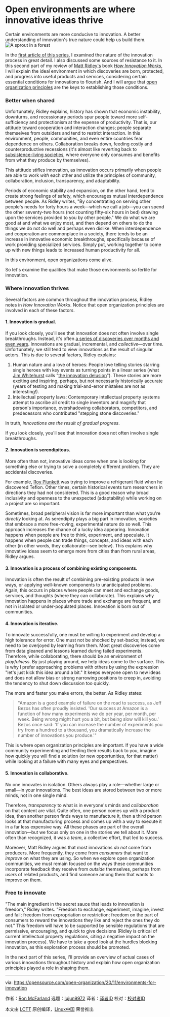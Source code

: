 [#]: collector: (lujun9972)
[#]: translator: ( )
[#]: reviewer: ( )
[#]: publisher: ( )
[#]: url: ( )
[#]: subject: (Open environments are where innovative ideas thrive)
[#]: via: (https://opensource.com/open-organization/20/11/environments-for-innovation)
[#]: author: (Ron McFarland https://opensource.com/users/ron-mcfarland)

Open environments are where innovative ideas thrive
======
Certain environments are more conducive to innovation. A better
understanding of innovation's true nature could help us build them.
![A sprout in a forest][1]

In the [first article of this series][2], I examined the nature of the innovation process in great detail. I also discussed some sources of resistance to it. In this second part of my review of [Matt Ridley's][3] book [_How Innovation Works_][4], I will explain the ideal environment in which discoveries are born, protected, and progress into useful products and services, considering certain essential conditions for innovations to flourish. And I will argue that [open organization principles][5] are the keys to establishing those conditions.

### Better when shared

Unfortunately, Ridley explains, history has shown that economic instability, downturns, and recessionary periods spur people toward more self-sufficiency and protectionism at the expense of productivity. That is, our attitude toward cooperation and interaction changes; people separate themselves from outsiders and tend to restrict interaction. In this environment, people, communities, and even entire countries fear dependence on others. Collaboration breaks down, feeding costly and counterproductive recessions (it's almost like reverting back to [subsistence-living societies][6], where everyone only consumes and benefits from what they produce by themselves).

This attitude stifles innovation, as innovation occurs primarily when people are able to work _with_ each other and utilize the principles of community, collaboration, inclusion, transparency, and adaptability.

Periods of economic stability and expansion, on the other hand, tend to create strong feelings of safety, which encourages mutual interdependence between people. As Ridley writes, "By concentrating on serving other people's needs for forty hours a week—which we call a job—you can spend the other seventy-two hours (not counting fifty-six hours in bed) drawing upon the services provided to you by other people." We do what we are good at and what we enjoy most, and then depend on others to do the things we do not do well and perhaps even dislike. When interdependence and cooperation are commonplace in a society, there tends to be an increase in innovative economic breakthroughs, specifically because of work providing specialized services. Simply put, working together to come up with new things leads to increased human productivity for all.

In this environment, open organizations come alive.

So let's examine the qualities that make those environments so fertile for innovation.

### Where innovation thrives

Several factors are common throughout the innovation process, Ridley notes in _How Innovation Works_. Notice that open organization principles are involved in each of these factors.

#### 1\. Innovation is gradual.

If you look closely, you'll see that innovation does not often involve single breakthroughs. Instead, it's often [a series of discoveries over months and even years][2]. Innovations are gradual, incremental, and _collective_—over time. Unfortunately, we still tend to view innovations as the result of singular actors. This is due to several factors, Ridley explains:

  1. Human nature and a love of heroes: People love telling stories starring single heroes with key events as turning points in a linear series (what [Jim Whitehurst][7] calls "[the innovation delusion][8]"). These stories are more exciting and inspiring, perhaps, but not necessarily historically accurate (years of testing and making trial-and-error mistakes are not as interesting!).
  2. Intellectual property laws: Contemporary intellectual property systems attempt to ascribe all credit to single inventors and magnify that person's importance, overshadowing collaborators, competitors, and predecessors who contributed "stepping stone discoveries."



In truth, _innovations are the result of gradual progress_.

If you look closely, you'll see that innovation does not often involve single breakthroughs.

#### 2\. Innovation is serendipitous.

More often than not, innovative ideas come when one is looking for something else or trying to solve a completely different problem. They are accidental discoveries.

For example, [Roy Plunkett][9] was trying to improve a refrigerant fluid when he discovered Teflon. Other times, certain historical events turn researchers in directions they had not considered. This is a good reason why broad inclusivity and openness to the unexpected (adaptability) while working on a project are so important.

Sometimes, broad peripheral vision is far more important than what you're _directly_ looking at. As serendipity plays a big part in innovation, societies that embrace a more free-roving, experimental nature do so well. This approach increases the chance of a lucky idea appearing. Innovation happens when people are free to think, experiment, and speculate. It happens when people can trade things, concepts, and ideas with each other (in other words, they collaborate—see below). This explains why innovative ideas seem to emerge more from cities than from rural areas, Ridley argues.

#### 3\. Innovation is a process of combining existing components.

Innovation is often the result of combining pre-existing products in new ways, or applying well-known components to unanticipated problems. Again, this occurs in places where people can meet and exchange goods, services, and thoughts (where they can collaborate). This explains why innovation happens in places where trade and exchange are frequent, and not in isolated or under-populated places. Innovation is born out of communities.

#### 4\. Innovation is iterative.

To innovate successfully, one must be willing to experiment and develop a high tolerance for error. One must not be shocked by set-backs; instead, we need to be overjoyed by learning from them. Most great discoveries come from data gleaned and lessons learned during failed experiments. Therefore, while collaborating, there should be an environment of _playfulness_. By just playing around, we help ideas come to the surface. This is why I prefer approaching problems with others by using the expression "let's just kick this idea around a bit." It keeps everyone open to new ideas and does not allow bias or strong narrowing positions to creep in, avoiding the tendency to shut down discussion too quickly.

The more and faster you make errors, the better. As Ridley states:

> "Amazon is a good example of failure on the road to success, as Jeff Bezos has often proudly insisted. 'Our success at Amazon is a function of how many experiments we do per year, per month, per week. Being wrong might hurt you a bit, but being slow will kill you.' Bezos once said: 'If you can increase the number of experiments you try from a hundred to a thousand, you dramatically increase the number of innovations you produce.'"

This is where open organization principles are important. If you have a wide community experimenting and feeding their results back to you, imagine how quickly you will find a solution (or new opportunities, for that matter) while looking at a failure with many eyes and perspectives.

#### 5\. Innovation is collaborative.

No one innovates in isolation. Others always play a role—whether large or small—in your innovations. The best ideas are stored between two or more minds, not in one single mind.

Therefore, _transparency_ to what is in everyone's minds and _collaboration_ on that content are vital. Quite often, one person comes up with a product idea, then another person finds ways to manufacture it, then a third person looks at that manufacturing process and comes up with a way to execute it in a far less expensive way. All these phases are part of the overall innovation—but we focus only on one in the stories we tell about it. More often than recognized, it was a _team_, a collective effort, that led to success.

Moreover, Matt Ridley argues that most innovations _do not_ come from producers. More frequently, they come from _consumers_ that want to _improve_ on what they are using. So when we explore open organization communities, we must remain focused on the ways these communities incorporate feedback they receive from _outside_ themselves, perhaps from _users_ of related products, and find someone among them that wants to improve on them.

### Free to innovate

"The main ingredient in the secret sauce that leads to innovation is freedom," Ridley writes. "Freedom to exchange, experiment, imagine, invest and fail; freedom from expropriation or restriction; freedom on the part of consumers to reward the innovations they like and reject the ones they do not." This freedom will have to be supported by sensible regulations that are permissive, encouraging, and quick to give decisions (Ridley is critical of current intellectual property regulations, citing a negative impact on the innovation process). We have to take a good look at the hurdles blocking innovation, as this exploration process should be promoted.

In the next part of this series, I'll provide an overview of actual cases of various innovations throughout history and explain how open organization principles played a role in shaping them.

--------------------------------------------------------------------------------

via: https://opensource.com/open-organization/20/11/environments-for-innovation

作者：[Ron McFarland][a]
选题：[lujun9972][b]
译者：[译者ID](https://github.com/译者ID)
校对：[校对者ID](https://github.com/校对者ID)

本文由 [LCTT](https://github.com/LCTT/TranslateProject) 原创编译，[Linux中国](https://linux.cn/) 荣誉推出

[a]: https://opensource.com/users/ron-mcfarland
[b]: https://github.com/lujun9972
[1]: https://opensource.com/sites/default/files/styles/image-full-size/public/lead-images/BUSINESS_redwoods2.png?itok=H-iasPEv (A sprout in a forest)
[2]: https://opensource.com/open-organization/20/10/best-ideas-recognition-innovation
[3]: https://en.wikipedia.org/wiki/Matt_Ridley
[4]: https://www.goodreads.com/en/book/show/45449488-how-innovation-works
[5]: https://theopenorganization.org/definition/
[6]: https://opensource.com/open-organization/20/8/global-history-collaboration
[7]: https://opensource.com/users/jwhitehurst
[8]: https://opensource.com/open-organization/19/6/innovation-delusion
[9]: https://en.wikipedia.org/wiki/Roy_J._Plunkett
